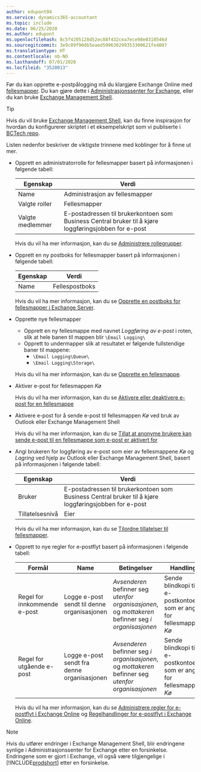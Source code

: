 ```yaml
---
author: edupont04
ms.service: dynamics365-accountant
ms.topic: include
ms.date: 06/25/2020
ms.author: edupont
ms.openlocfilehash: 8c5f4205128d52ec88f432cea7ece98e0310546d
ms.sourcegitcommit: 3e9c89f90db5eaed599630299353300621fe4007
ms.translationtype: HT
ms.contentlocale: nb-NO
ms.lasthandoff: 07/01/2020
ms.locfileid: "3528013"
---
```

Før du kan opprette e-postpålogging må du klargjøre Exchange Online med [fellesmapper](/exchange/collaboration/public-folders/public-folders?view=exchserver-2019). Du kan gjøre dette i [Administrasjonssenter for Exchange](/Exchange/architecture/client-access/exchange-admin-center?view=exchserver-2019), eller du kan bruke [Exchange Management Shell](/powershell/exchange/exchange-management-shell?view=exchange-ps).  

> [!TIP]
> Hvis du vil bruke [Exchange Management Shell](/powershell/exchange/exchange-management-shell?view=exchange-ps), kan du finne inspirasjon for hvordan du konfigurerer skriptet i et eksempelskript som vi publiserte i [BCTech repo](https://github.com/microsoft/BCTech/tree/master/samples/EmailLogging).

Listen nedenfor beskriver de viktigste trinnene med koblinger for å finne ut mer.  

- Opprett en administratorrolle for fellesmapper basert på informasjonen i følgende tabell:

  |Egenskap        |Verdi                     |
  |----------------|--------------------------|
  |Name            |Administrasjon av fellesmapper |
  |Valgte roller  |Fellesmapper            |
  |Valgte medlemmer|E-postadressen til brukerkontoen som Business Central bruker til å kjøre loggføringsjobben for e-post|

  Hvis du vil ha mer informasjon, kan du se [Administrere rollegrupper](/exchange/permissions/role-groups?view=exchserver-2019).

- Opprett en ny postboks for fellesmapper basert på informasjonen i følgende tabell:

  |Egenskap        |Verdi                     |
  |----------------|--------------------------|
  |Name            |Fellespostboks            |

  Hvis du vil ha mer informasjon, kan du se [Opprette en postboks for fellesmapper i Exchange Server](/exchange/collaboration/public-folders/create-public-folder-mailboxes).  

- Opprette nye fellesmapper

  - Opprett en ny fellesmappe med navnet *Loggføring av e-post* i roten, slik at hele banen til mappen blir ```\Email Logging\```
  - Opprett to undermapper slik at resultatet er følgende fullstendige baner til mappene:
    - ```\Email Logging\Queue\```
    - ```\Email Logging\Storage\```

  Hvis du vil ha mer informasjon, kan du se [Opprette en fellesmappe](/exchange/collaboration/public-folders/create-public-folders?view=exchserver-2019).

- Aktiver e-post for fellesmappen *Kø*

  Hvis du vil ha mer informasjon, kan du se [Aktivere eller deaktivere e-post for en fellesmappe](/exchange/collaboration/public-folders/mail-enable-or-disable?view=exchserver-2019)

- Aktivere e-post for å sende e-post til fellesmappen *Kø* ved bruk av Outlook eller Exchange Management Shell

  Hvis du vil ha mer informasjon, kan du se [Tillat at anonyme brukere kan sende e-post til en fellesmappe som e-post er aktivert for](/exchange/collaboration/public-folders/mail-enable-or-disable?view=exchserver-2019#allow-anonymous-users-to-send-email-to-a-mail-enabled-public-folder)

- Angi brukeren for loggføring av e-post som eier av fellesmappene *Kø* og *Lagring* ved hjelp av Outlook eller Exchange Management Shell, basert på informasjonen i følgende tabell:

  |Egenskap        |Verdi                     |
  |----------------|--------------------------|
  |Bruker            |E-postadressen til brukerkontoen som Business Central bruker til å kjøre loggføringsjobben for e-post|
  |Tillatelsesnivå|Eier                     |

  Hvis du vil ha mer informasjon, kan du se [Tilordne tillatelser til fellesmapper](/exchange/collaboration-exo/public-folders/set-up-public-folders#step-3-assign-permissions-to-the-public-folder).

- Opprett to nye regler for e-postflyt basert på informasjonen i følgende tabell:

  |Formål  |Name |Betingelser                        |Handling                                       |
  |---------|-----|----------------------------------|---------------------------------------------|
  |Regel for innkommende e-post |Logge e-post sendt til denne organisasjonen|*Avsenderen* befinner seg *utenfor organisasjonen*, og *mottakeren* befinner seg *i organisasjonen*|Sende blindkopi til e-postkontoen som er angitt for fellesmappen *Kø*|
  |Regel for utgående e-post | Logge e-post sendt fra denne organisasjonen |*Avsenderen* befinner seg *i organisasjonen*, og *mottakeren* befinner seg *utenfor organisasjonen*|Sende blindkopi til e-postkontoen som er angitt for fellesmappen *Kø*|
  
  Hvis du vil ha mer informasjon, kan du se [Administrere regler for e-postflyt i Exchange Online](/exchange/security-and-compliance/mail-flow-rules/manage-mail-flow-rules) og [Regelhandlinger for e-postflyt i Exchange Online](/exchange/security-and-compliance/mail-flow-rules/mail-flow-rule-action).

> [!NOTE]
> Hvis du utfører endringer i Exchange Management Shell, blir endringene synlige i Administrasjonssenter for Exchange etter en forsinkelse. Endringene som er gjort i Exchange, vil også være tilgjengelige i [!INCLUDE[prodshort](prodshort.md)] etter en forsinkelse.
